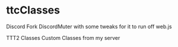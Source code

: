# ttcClasses

Discord
Fork DiscordMuter with some tweaks for it to run off web.js

TTT2 Classes
Custom Classes from my server
